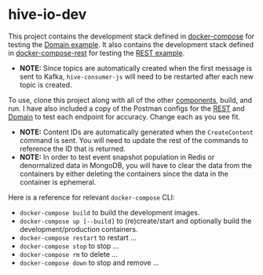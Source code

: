 # hive-io-dev
This project contains the development stack defined in [docker-compose](./docker-compose.yml) for testing the [Domain example](https://www.npmjs.com/package/hive-io-domain-example). It also contains the development stack defined in [docker-compose-rest](./docker-compose-rest.yml) for testing the [REST example](https://www.npmjs.com/package/hive-io-rest-example).
- **NOTE:** Since topics are automatically created when the first message is sent to Kafka, `hive-consumer-js` will need to be restarted after each new topic is created.

To use, clone this project along with all of the other [components](https://gist.github.com/aeilers/30aa0047187e5a5d573a478abc581903#hive-stack-components), build, and run. I have also included a copy of the Postman configs for the [REST](./Hive^io_REST_example.postman_collection.json) and [Domain](./Hive^io_CQRS-ES_example.postman_collection.json) to test each endpoint for accuracy. Change each as you see fit.
- **NOTE:** Content IDs are automatically generated when the `CreateContent` command is sent. You will need to update the rest of the commands to reference the ID that is returned.
- **NOTE:** In order to test event snapshot population in Redis or denormalized data in MongoDB, you will have to clear the data from the containers by either deleting the containers since the data in the container is ephemeral.

Here is a reference for relevant `docker-compose` CLI:
- `docker-compose build` to build the development images.
- `docker-compose up [--build]` to (re)create/start and optionally build the development/production containers.
- `docker-compose restart` to restart ...
- `docker-compose stop` to stop ...
- `docker-compose rm` to delete ...
- `docker-compose down` to stop and remove ...
